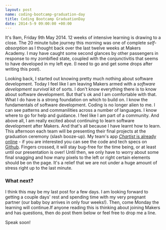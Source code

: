 ```yaml
---
layout: post
name: coding-bootcamp-graduation-day
title: Coding Bootcamp GraduationDay
date: 2014-5-9 09:00:00 +00:00
---
```


It's 9am, Friday 9th May 2014. 12 weeks of intensive learning is drawing to a close. The 20 minute tube journey this morning was one of complete *self-absorption* as I thought back over the last twelve weeks at Makers Academy. I may have caught some second glances by other passengers in response to my zombified state, coupled with the conjunctivitis that seems to have developed in my left eye. (I need to go and get some drops after writing this post).

Looking back, I started out knowing pretty much nothing about software development. Today I feel like I am leaving Makers armed with a *software development survival kit* of sorts. I don't know everything there is to know about software development. But that's ok and I am comfortable with that. What I do have is a strong foundation on which to build on. I know the fundamentals of software development. Coding is no longer alien to me. I can see patterns and commanilities across a number of languages. I know where to go for help and guidance. I feel like I am part of a community. And above all, I am really excited about continuing to learn software development after Makers. And that's all because I have learnt how to learn. This afternoon each team will be presenting their final projects at the graduation ceremony (slash booze-up). My team's app [*Chartist* is already online](http://charti.st) - if you are interested you can see the code and tech specs on [Github](https://github.com/chartist/chartist). Fingers crossed, it will stay bug-free for the time being, or at least until our presentation is over! Until then, we only have to worry about some final snagging and how many pixels to the left or right certain elements should be on the page. It's a relief that we are not under a huge amount of stress right up to the last minute.

### What next?
I think this may be my last post for a few days. I am looking forward to getting a couple days' rest and spending time with my very pregnant partner (our baby boy arrives in only four weeks!). Then, come Monday the learning will continue.If anyone reading this is thinking about joining Makers and has questions, then do post them below or feel free to drop me a line.

Speak soon!
